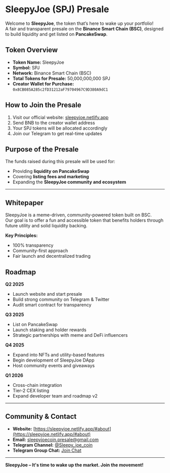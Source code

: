 # SleepyJoe (SPJ) Presale

Welcome to **SleepyJoe**, the token that’s here to wake up your portfolio!  
A fair and transparent presale on the **Binance Smart Chain (BSC)**, designed to build liquidity and get listed on **PancakeSwap**.

## Token Overview

- **Token Name:** SleepyJoe  
- **Symbol:** SPJ  
- **Network:** Binance Smart Chain (BSC)  
- **Total Tokens for Presale:** 50,000,000,000 SPJ  
- **Creator Wallet for Purchase:** `0x8CB085A285c2fD31212aF79704967C9D380A9dC1`

## How to Join the Presale

1. Visit our official website: [sleepyjoe.netlify.app](https://sleepyjoe.netlify.app/#about)  
2. Send BNB to the creator wallet address  
3. Your SPJ tokens will be allocated accordingly  
4. Join our Telegram to get real-time updates

## Purpose of the Presale

The funds raised during this presale will be used for:
- Providing **liquidity on PancakeSwap**
- Covering **listing fees and marketing**
- Expanding the **SleepyJoe community and ecosystem**

---

## Whitepaper

SleepyJoe is a meme-driven, community-powered token built on BSC.  
Our goal is to offer a fun and accessible token that benefits holders through future utility and solid liquidity backing.

**Key Principles:**
- 100% transparency  
- Community-first approach  
- Fair launch and decentralized trading

## Roadmap

**Q2 2025**  
- Launch website and start presale  
- Build strong community on Telegram & Twitter  
- Audit smart contract for transparency  

**Q3 2025**  
- List on PancakeSwap  
- Launch staking and holder rewards  
- Strategic partnerships with meme and DeFi influencers  

**Q4 2025**  
- Expand into NFTs and utility-based features  
- Begin development of SleepyJoe DApp  
- Host community events and giveaways

**Q1 2026**  
- Cross-chain integration  
- Tier-2 CEX listing  
- Expand developer team and roadmap v2

---

## Community & Contact

- **Website:** [https://sleepyjoe.netlify.app/#about](https://sleepyjoe.netlify.app/#about)  
- **Email:** sleepyjoecoin.presale@gmail.com  
- **Telegram Channel:** [@Sleepy_joe_coin](https://t.me/Sleepy_joe_coin)  
- **Telegram Group Chat:** [Join Chat](https://t.me/+tN8EzUgAelQyNDA0)

---

**SleepyJoe – It's time to wake up the market. Join the movement!**
